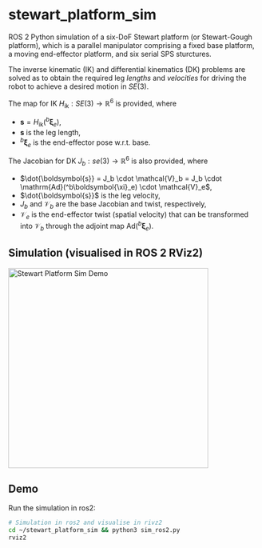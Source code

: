# stewart_platform_sim

ROS 2 Python simulation of a six-DoF Stewart platform (or Stewart-Gough platform), which is a parallel manipulator comprising a fixed base platform, a moving end-effector platform, and six serial SPS sturctures.

The inverse kinematic (IK) and differential kinematics (DK) problems are solved as to obtain the required leg *lengths* and *velocities* for driving the robot to achieve a desired motion in $SE(3)$.

The map for IK $H_{\mathrm{ik}}:SE(3) \to \mathbb{R}^6$ is provided, where 
- $\boldsymbol{s} = H_{\mathrm{ik}}(^b\boldsymbol{\xi}_e)$, 
- $\boldsymbol{s}$ is the leg length,
- $^b\boldsymbol{\xi}_e$ is the end-effector pose w.r.t. base.

The Jacobian for DK $J_b:se(3) \to \mathbb{R}^6$ is also provided, where
- $\dot{\boldsymbol{s}} = J_b \cdot \mathcal{V}_b = J_b \cdot \mathrm{Ad}(^b\boldsymbol{\xi}_e) \cdot \mathcal{V}_e$,
- $\dot{\boldsymbol{s}}$ is the leg velocity,
- $J_b$ and $\mathcal{V}_b$ are the base Jacobian and twist, respectively,
- $\mathcal{V}_e$ is the end-effector twist (spatial velocity) that can be transformed into $\mathcal{V}_b$ through the adjoint map $\mathrm{Ad}(^b\boldsymbol{\xi}_e)$.

## Simulation (visualised in ROS 2 RViz2)
<img src="assets/stewart_platform_sim.gif" alt="Stewart Platform Sim Demo" width="400"/>

## Demo
Run the simulation in ros2:
```bash
# Simulation in ros2 and visualise in rivz2
cd ~/stewart_platform_sim && python3 sim_ros2.py
rviz2
```